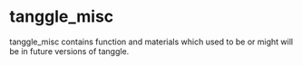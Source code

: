 # tanggle_misc

tanggle_misc contains function and materials which used to be or might will be 
in future versions of tanggle.
